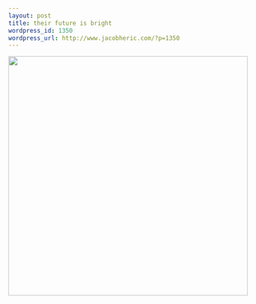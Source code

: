 ```yaml
---
layout: post
title: their future is bright
wordpress_id: 1350
wordpress_url: http://www.jacobheric.com/?p=1350
---
```

<img src="https://lh4.googleusercontent.com/-L9FUxMRkgQQ/TqoGDCq9I2I/AAAAAAAAEEI/xot26VlzgW8/s640/IMG_20110515_153056.jpg" height="480"  /></a>
